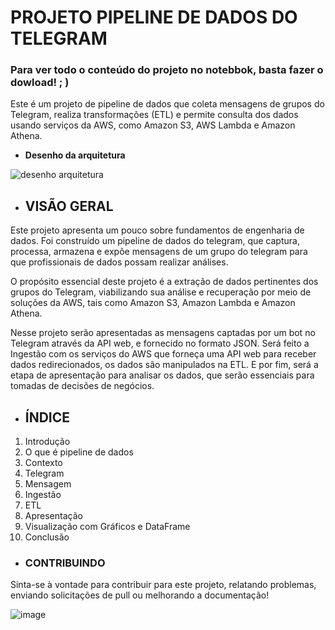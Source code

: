 # PROJETO PIPELINE DE DADOS DO TELEGRAM

### Para ver todo o conteúdo do projeto no notebbok, basta fazer o dowload! ; )

Este é um projeto de pipeline de dados que coleta mensagens de grupos do Telegram, realiza transformações (ETL) e permite consulta dos dados usando serviços da AWS, como Amazon S3, AWS Lambda e Amazon Athena.

- **Desenho da arquitetura**
  
![desenho arquitetura](https://github.com/TayaraJesus/projeto-pipeline--de-dados-do-telegram/assets/142426164/d30b9215-2e27-4791-97de-c14320fa226c)

- ## VISÃO GERAL
  
Este projeto apresenta um pouco sobre fundamentos de engenharia de dados. Foi construído um pipeline de dados do telegram, que captura, processa, armazena e expõe mensagens de um grupo do telegram para que profissionais de dados possam realizar análises. 

O propósito essencial deste projeto é a extração de dados pertinentes dos grupos do Telegram, viabilizando sua análise e recuperação por meio de soluções da AWS, tais como Amazon S3, Amazon Lambda e Amazon Athena.

Nesse projeto serão apresentadas as mensagens captadas por um bot no Telegram através da API web, e fornecido no formato JSON. Será feito a Ingestão com os serviços do AWS que forneça uma API web para receber dados redirecionados, os dados são manipulados na ETL. E por fim, será a etapa de apresentação para analisar os dados, que serão essenciais para tomadas de decisões de negócios.

- ## ÍNDICE
1. Introdução
2. O que é pipeline de dados
3. Contexto
4. Telegram
5. Mensagem
6. Ingestão
7. ETL
8. Apresentação
9. Visualização com Gráficos e DataFrame
10. Conclusão

- ### CONTRIBUINDO
Sinta-se à vontade para contribuir para este projeto, relatando problemas, enviando solicitações de pull ou melhorando a documentação!

![image](https://github.com/TayaraJesus/projeto-pipeline--de-dados-do-telegram/assets/142426164/c840b002-5ffe-404b-a40a-ef369fd5d6e3)
    
